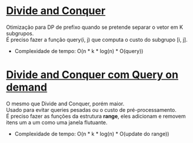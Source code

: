 # [Divide and Conquer](dc.cpp)

<!-- *Read in [English](README.en.md)* -->

Otimização para DP de prefixo quando se pretende separar o vetor em K subgrupos.    
É preciso fazer a função query(i, j) que computa o custo do subgrupo \[i, j\].
* Complexidade de tempo: O(n * k * log(n) *  O(query))



# [Divide and Conquer com Query on demand](dc_query_ondemand.cpp)

<!-- *Read in [English](README.en.md)* -->

O mesmo que Divide and Conquer, porém maior.   
Usado para evitar queries pesadas ou o custo de pré-processamento.  
É preciso fazer as funções da estrutura **range**, eles adicionam e removem itens um a um como uma janela flutuante.

* Complexidade de tempo: O(n * k * log(n) * O(update do range))


